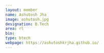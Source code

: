```yaml
---
layout: member
name: Ashutosh Jha
image: ashutosh.jpg
designation: B.Tech
area: rl
bio:
type: btech
webpage: https://ashutoshkrjha.github.io/
---
```

